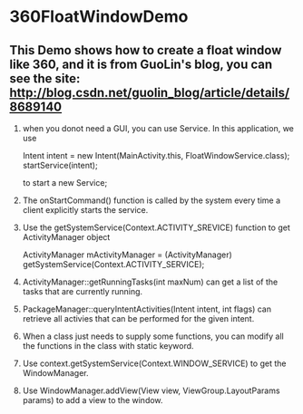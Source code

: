 # 360FloatWindowDemo
This Demo shows how to create a float window like 360, and it is from GuoLin's blog, you can see the site: http://blog.csdn.net/guolin_blog/article/details/8689140
---------------------------------------------------------------------------------------------------------------------------------------------------------------------
1. when you donot need a GUI, you can use Service. In this application, we use 

    Intent intent = new Intent(MainActivity.this, FloatWindowService.class);
    startService(intent);
    
   to start a new Service;

2. The onStartCommand() function is called by the system every time a client explicitly starts the service.

3. Use the getSystemService(Context.ACTIVITY_SREVICE) function to get ActivityManager object

      ActivityManager mActivityManager = (ActivityManager) getSystemService(Context.ACTIVITY_SERVICE);
    
4. ActivityManager::getRunningTasks(int maxNum) can get a list of the tasks that are currently running.

5. PackageManager::queryIntentActivities(Intent intent, int flags) can retrieve all activies that can be performed for the given   intent.

6. When a class just needs to supply some functions, you can modify all the functions in the class with static keyword.

7. Use context.getSystemService(Context.WINDOW_SERVICE) to get the WindowManager.

8. Use WindowManager.addView(View view, ViewGroup.LayoutParams params) to add a view to the window.
